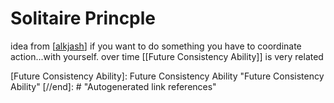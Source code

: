 # Solitaire Princple

idea from [[alkjash]]
if you want to do something you have to coordinate action...with yourself. over time
[[Future Consistency Ability]] is very related

[//begin]: # "Autogenerated link references for markdown compatibility"
[alkjash]: alkjash "Alkjash"
[Future Consistency Ability]: Future Consistency Ability "Future Consistency Ability"
[//end]: # "Autogenerated link references"